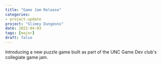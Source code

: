 ```yaml
---
title: "Game Jam Release"
categories:
- project-update
project: "Slimey Dungeons"
date: 2022-04-03
tags: [major]
draft: false
---
```

Introducing a new puzzle game built as part of the UNC Game Dev club's collegiate game jam.